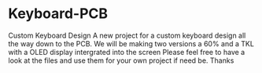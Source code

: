 # Keyboard-PCB
Custom Keyboard Design
A new project for a custom keyboard design all the way down to the PCB.
We will be making two versions a 60% and a TKL with a OLED display intergrated into the screen
Please feel free to have a look at the files and use them for your own project if need be.
Thanks
